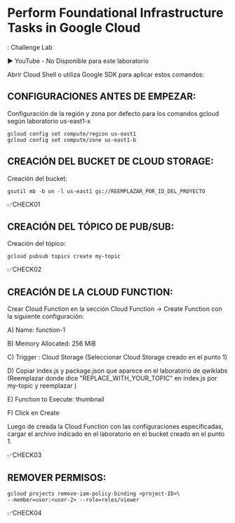 # Perform Foundational Infrastructure Tasks in Google Cloud
: Challenge Lab

▶️ 
YouTube - No Disponible para este laboratorio

Abrir Cloud Shell o utiliza Google SDK para aplicar estos comandos:

## CONFIGURACIONES ANTES DE EMPEZAR:

Configuración de la región y zona por defecto para los comandos gcloud según laboratorio us-east1-x

```
gcloud config set compute/region us-east1
gcloud config set compute/zone us-east1-b
```

## CREACIÓN DEL BUCKET DE CLOUD STORAGE:

Creación del bucket:

```
gsutil mb -b on -l us-east1 gs://REEMPLAZAR_POR_ID_DEL_PROYECTO
```
✅CHECK01

## CREACIÓN DEL TÓPICO DE PUB/SUB:

Creación del tópico:

```
gcloud pubsub topics create my-topic
```
✅CHECK02

## CREACIÓN DE LA CLOUD FUNCTION:

Crear Cloud Function en la sección Cloud Function -> Create Function con la siguiente configuración: 

A) Name: function-1

B) Memory Allocated: 256 MiB

C) Trigger : Cloud Storage (Seleccionar Cloud Storage creado en el punto 1)

D) Copiar index.js y package.json que aparece en el laboratorio de qwiklabs (Reemplazar donde dice "REPLACE_WITH_YOUR_TOPIC" en index.js por my-topic y reemplazar ) 

E) Function to Execute: thumbnail

F) Click en Create

Luego de creada la Cloud Function con las configuraciones especificadas, cargar el archivo indicado en el laboratorio en el bucket creado en el punto 1.

✅CHECK03

## REMOVER PERMISOS:

```
gcloud projects remove-iam-policy-binding <project-ID>\
--member=user:<user-2> --role=roles/viewer
```

✅CHECK04

